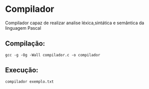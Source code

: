 # Compilador
Compilador capaz de realizar analise léxica,sintática e semântica da linguagem Pascal


## Compilação:
	gcc -g -Og -Wall compilador.c -o compilador

## Execução:
	compilador exemplo.txt
